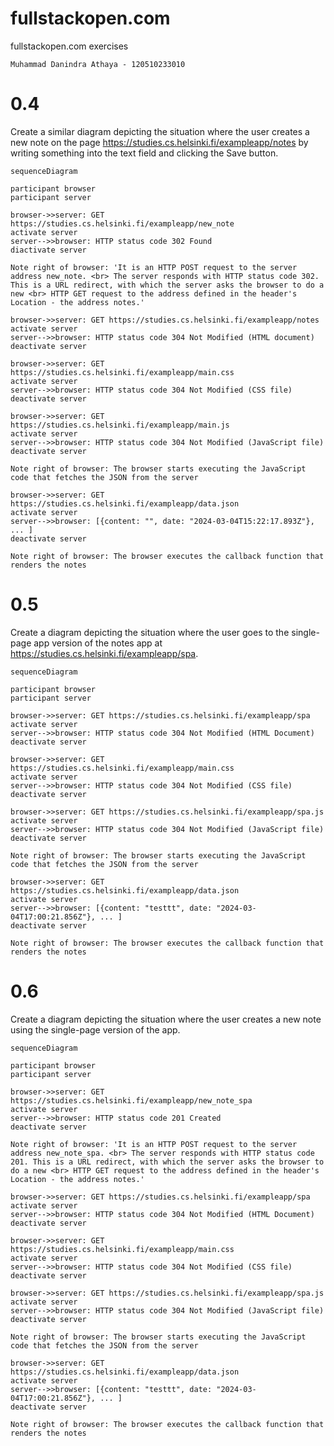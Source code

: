 # fullstackopen.com
fullstackopen.com exercises

    Muhammad Danindra Athaya - 120510233010

# 0.4
Create a similar diagram depicting the situation where the user creates a new note on the page https://studies.cs.helsinki.fi/exampleapp/notes by writing something into the text field and clicking the Save button.
 
    sequenceDiagram

    participant browser
    participant server

    browser->>server: GET https://studies.cs.helsinki.fi/exampleapp/new_note
    activate server
    server-->>browser: HTTP status code 302 Found
    diactivate server

    Note right of browser: 'It is an HTTP POST request to the server address new_note. <br> The server responds with HTTP status code 302. This is a URL redirect, with which the server asks the browser to do a new <br> HTTP GET request to the address defined in the header's Location - the address notes.'

    browser->>server: GET https://studies.cs.helsinki.fi/exampleapp/notes
    activate server
    server-->>browser: HTTP status code 304 Not Modified (HTML document)
    deactivate server

    browser->>server: GET https://studies.cs.helsinki.fi/exampleapp/main.css
    activate server
    server-->>browser: HTTP status code 304 Not Modified (CSS file)
    deactivate server

    browser->>server: GET https://studies.cs.helsinki.fi/exampleapp/main.js
    activate server
    server-->>browser: HTTP status code 304 Not Modified (JavaScript file)
    deactivate server

    Note right of browser: The browser starts executing the JavaScript code that fetches the JSON from the server

    browser->>server: GET https://studies.cs.helsinki.fi/exampleapp/data.json
    activate server
    server-->>browser: [{content: "", date: "2024-03-04T15:22:17.893Z"}, ... ]
    deactivate server

    Note right of browser: The browser executes the callback function that renders the notes

# 0.5
Create a diagram depicting the situation where the user goes to the single-page app version of the notes app at https://studies.cs.helsinki.fi/exampleapp/spa.
    
    sequenceDiagram
    
    participant browser
    participant server

    browser->>server: GET https://studies.cs.helsinki.fi/exampleapp/spa
    activate server
    server-->>browser: HTTP status code 304 Not Modified (HTML Document)
    deactivate server

    browser->>server: GET https://studies.cs.helsinki.fi/exampleapp/main.css
    activate server
    server-->>browser: HTTP status code 304 Not Modified (CSS file)
    deactivate server

    browser->>server: GET https://studies.cs.helsinki.fi/exampleapp/spa.js
    activate server
    server-->>browser: HTTP status code 304 Not Modified (JavaScript file)
    deactivate server
    
    Note right of browser: The browser starts executing the JavaScript code that fetches the JSON from the server
    
    browser->>server: GET https://studies.cs.helsinki.fi/exampleapp/data.json
    activate server
    server-->>browser: [{content: "testtt", date: "2024-03-04T17:00:21.856Z"}, ... ]
    deactivate server

    Note right of browser: The browser executes the callback function that renders the notes

# 0.6
Create a diagram depicting the situation where the user creates a new note using the single-page version of the app.

    sequenceDiagram
    
    participant browser
    participant server

    browser->>server: GET https://studies.cs.helsinki.fi/exampleapp/new_note_spa
    activate server
    server-->>browser: HTTP status code 201 Created
    deactivate server

    Note right of browser: 'It is an HTTP POST request to the server address new_note_spa. <br> The server responds with HTTP status code 201. This is a URL redirect, with which the server asks the browser to do a new <br> HTTP GET request to the address defined in the header's Location - the address notes.'

    browser->>server: GET https://studies.cs.helsinki.fi/exampleapp/spa
    activate server
    server-->>browser: HTTP status code 304 Not Modified (HTML Document)
    deactivate server

    browser->>server: GET https://studies.cs.helsinki.fi/exampleapp/main.css
    activate server
    server-->>browser: HTTP status code 304 Not Modified (CSS file)
    deactivate server

    browser->>server: GET https://studies.cs.helsinki.fi/exampleapp/spa.js
    activate server
    server-->>browser: HTTP status code 304 Not Modified (JavaScript file)
    deactivate server
    
    Note right of browser: The browser starts executing the JavaScript code that fetches the JSON from the server
    
    browser->>server: GET https://studies.cs.helsinki.fi/exampleapp/data.json
    activate server
    server-->>browser: [{content: "testtt", date: "2024-03-04T17:00:21.856Z"}, ... ]
    deactivate server

    Note right of browser: The browser executes the callback function that renders the notes
